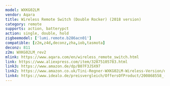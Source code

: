 ```yaml
---
model: WXKG02LM
vendor: Aqara
title: Wireless Remote Switch (Double Rocker) (2018 version)
category: remote
supports: action, batterypct
action: single, double, hold
zigbeemodel: ['lumi.remote.b286acn01']
compatible: [z2m,z4d,deconz,zha,iob,tasmota]
deconz: 811
z2m: WXKG02LM_rev2
mlink: https://www.aqara.com/en/wireless_remote_switch.html
link: https://www.aliexpress.com/item/32875105783.html
link3: https://www.amazon.de/dp/B07F3J5X97
link2: https://www.amazon.co.uk/Tini-Regner-WXKG02LM-Wireless-Version/dp/B07CQWVGJL
link4: https://www.idealo.de/preisvergleich/OffersOfProduct/200868558_-wxkg02lm-aqara.html
---
```

